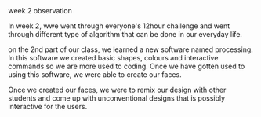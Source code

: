 
<head>week 2 observation</head>
<p> In week 2, wwe went through everyone's 12hour challenge and went through different type of algorithm that can be done in our everyday life.</p>
<p> on the 2nd part of our class, we learned a new software named processing. In this software we created basic shapes, colours and interactive commands so we are more used to coding. Once we have gotten used to using this software, we were able to create our faces.</p>
<p> Once we created our faces, we were to remix our design with other students and come up with unconventional designs that is possibly interactive for the users.</p>
